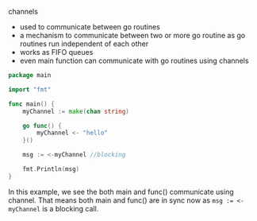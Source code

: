 channels
- used to communicate between go routines
- a mechanism to communicate between two or more go routine as go routines run independent of each other
- works as FIFO queues
- even main function can communicate with go routines using channels

```go
package main

import "fmt"

func main() {
	myChannel := make(chan string)

	go func() {
		myChannel <- "hello"
	}()

	msg := <-myChannel //blocking 

	fmt.Println(msg)
}
```

In this example, we see the both main and func() communicate using channel. That means both main and func() are in sync now as `msg := <-myChannel` is a blocking call.


